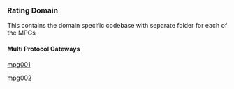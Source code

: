 ### Rating Domain
This contains the domain specific codebase with separate folder for each of the MPGs

#### Multi Protocol Gateways

[mpg001]('./mpg001/Overview.md')

[mpg002]('./mpg001/Overview.md')


